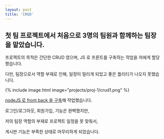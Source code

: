 ```yaml
---
layout: post
title: 'CRUD'
---
```


## 첫 팀 프로젝트에서 처음으로 3명의 팀원과 함께하는 팀장을 맡았습니다.

프로젝트의 목적은 간단한 CRUD 였으며, JS 로 프론트를 구축하는 작업을 저에게 할당했습니다.

다만, 팀장으로서 역할 부재로 인해, 일정이 밀리게 되었고 좋은 퀄리티가 나오지 못했습니다.

{% include image.html image="projects/proj-1/crud1.png" %}

[nodeJS 로 front,back 을 구축](#)해 작업했습니다.

로그인/로그아웃, 회원가입, 기능은 완벽했지만,

저의 팀장 역할의 부재로 프로젝트 일정을 못 맞춰서,

게시판 기능은 부족한 상태로 마무리하게 되었습니다.
